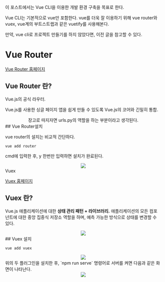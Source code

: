이 포스트에서는 Vue CLI을 이용한 개발 환경 구축을 목표로 한다.

Vue CLI는 기본적으로 vue만 포함한다. vue를 더욱 잘 이용하기 위해 vue router와 vuex, vue계의 부트스트랩과 같은 vuetify를 사용해본다.

만약, vue cli로 프로젝트 만들기를 하지 않았다면, 이전 글을 참고할 수 있다.

# Vue Router
[Vue Router 홈페이지](https://router.vuejs.org/kr/installation.html)

## Vue Router 란?
Vue.js의 공식 라우터.

Vue.js를 사용한 싱글 페이지 앱을 쉽게 만들 수 있도록 Vue.js의 코어와 긴밀히 통합.

<center>장고로 따지자면 urls.py의 역할을 하는 부분이라고 생각된다.</center>
## Vue Router설치

vue router의 설치는 비교적 간단하다.

```shell
vue add router
```

cmd에 입력한 후, y 한번만 입력하면 설치가 완료된다.


<center><img src="https://sweetlog.netlify.com/static/0c37871be65e1f7a645b84fbdbf190a7/65fcc/1562587550343.png" ></center>
Vuex

[Vuex 홈페이지](https://vuex.vuejs.org/kr/)

## Vuex 란?

Vue.js 애플리케이션에 대한 <b>상태 관리 패턴 + 라이브러리.</b> 애플리케이션의 모든 컴포넌트에 대한 중앙 집중식 저장소 역할을 하며, 예측 가능한 방식으로 상태를 변경할 수 있다.

<center><img src="https://vuex.vuejs.org/vuex.png" ></center>
## Vuex 설치

```bash
vue add vuex
```


<center><img src="https://sweetlog.netlify.com/static/0c37871be65e1f7a645b84fbdbf190a7/65fcc/1562587550343.png" ></center>
위의 두 플러그인을 설치한 후, `npm run serve` 명령어로 서버를 켜면 다음과 같은 화면이 나타난다.


<center><img src="https://sweetlog.netlify.com/static/e29c54ce4daaf41274fd1347ecb4088d/05c6f/1562588074034.png" ></center>